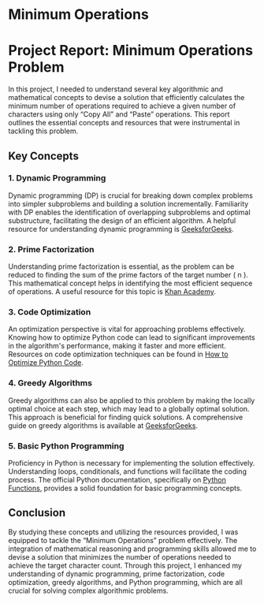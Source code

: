 # Minimum Operations
# Project Report: Minimum Operations Problem

In this project, I needed to understand several key algorithmic and mathematical concepts to devise a solution that efficiently calculates the minimum number of operations required to achieve a given number of characters using only “Copy All” and “Paste” operations. This report outlines the essential concepts and resources that were instrumental in tackling this problem.

## Key Concepts

### 1. Dynamic Programming
Dynamic programming (DP) is crucial for breaking down complex problems into simpler subproblems and building a solution incrementally. Familiarity with DP enables the identification of overlapping subproblems and optimal substructure, facilitating the design of an efficient algorithm. A helpful resource for understanding dynamic programming is [GeeksforGeeks](https://www.geeksforgeeks.org/dynamic-programming/).

### 2. Prime Factorization
Understanding prime factorization is essential, as the problem can be reduced to finding the sum of the prime factors of the target number \( n \). This mathematical concept helps in identifying the most efficient sequence of operations. A useful resource for this topic is [Khan Academy](https://www.khanacademy.org/math/algebra/x2f8bb11595b61c86dd1a5f6a77f2e30d7).

### 3. Code Optimization
An optimization perspective is vital for approaching problems effectively. Knowing how to optimize Python code can lead to significant improvements in the algorithm's performance, making it faster and more efficient. Resources on code optimization techniques can be found in [How to Optimize Python Code](https://realpython.com/tutorials/performance/).

### 4. Greedy Algorithms
Greedy algorithms can also be applied to this problem by making the locally optimal choice at each step, which may lead to a globally optimal solution. This approach is beneficial for finding quick solutions. A comprehensive guide on greedy algorithms is available at [GeeksforGeeks](https://www.geeksforgeeks.org/greedy-algorithms/).

### 5. Basic Python Programming
Proficiency in Python is necessary for implementing the solution effectively. Understanding loops, conditionals, and functions will facilitate the coding process. The official Python documentation, specifically on [Python Functions](https://docs.python.org/3/tutorial/controlflow.html#defining-functions), provides a solid foundation for basic programming concepts.

## Conclusion
By studying these concepts and utilizing the resources provided, I was equipped to tackle the “Minimum Operations” problem effectively. The integration of mathematical reasoning and programming skills allowed me to devise a solution that minimizes the number of operations needed to achieve the target character count. Through this project, I enhanced my understanding of dynamic programming, prime factorization, code optimization, greedy algorithms, and Python programming, which are all crucial for solving complex algorithmic problems.
